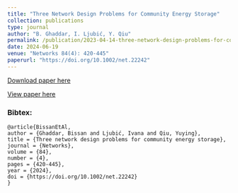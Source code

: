 ```yaml
---
title: "Three Network Design Problems for Community Energy Storage"
collection: publications
type: journal
author: "B. Ghaddar, I. Ljubić, Y. Qiu"
permalink: /publication/2023-04-14-three-network-design-problems-for-community-energy-storage
date: 2024-06-19
venue: "Networks 84(4): 420-445"
paperurl: "https://doi.org/10.1002/net.22242"
---
```


[Download paper here](https://arxiv.org/abs/2401.14499)

[View paper here](https://doi.org/10.1002/net.22242)

### Bibtex:

```
@article{BissanEtAl,
author = {Ghaddar, Bissan and Ljubić, Ivana and Qiu, Yuying},
title = {Three network design problems for community energy storage},
journal = {Networks},
volume = {84},
number = {4},
pages = {420-445},
year = {2024},
doi = {https://doi.org/10.1002/net.22242}
}
```
